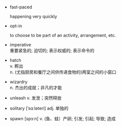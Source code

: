 - fast-paced

  happening very quickly

- opt-in
  
  to choose to be part of an activity, arrangement, etc.

- imperative  
  重要紧急的; 迫切的; 表示权威的; 表示命令的

- hatch  
  v. 孵出  
  n. (尤指厨房和餐厅之间供传递食物的)两室之间的小窗口

- wizardry  
  n. 杰出的成就；非凡的才能

- unleash
  v. 发泄；突然释放

- solitary
  [ˈsɑːləteri]
  adj. 单独的

- spawn
  [spɔːn]
  v. (鱼、蛙）产卵; 引发; 引起; 导致; 造成


